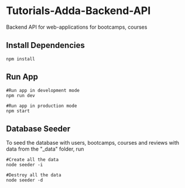 # Tutorials-Adda-Backend-API
Backend API for web-applications for bootcamps, courses

## Install Dependencies
```
npm install
```

## Run App
```
#Run app in development mode
npm run dev

#Run app in production mode
npm start
```

## Database Seeder
To seed the database with users, bootcamps, courses and reviews with data from the "_data" folder, run
```
#Create all the data
node seeder -i

#Destroy all the data
node seeder -d
```
